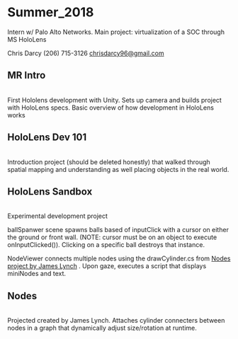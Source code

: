 # Summer_2018
Intern w/ Palo Alto Networks. Main project: virtualization of a SOC through MS HoloLens

Chris Darcy (206) 715-3126 chrisdarcy96@gmail.com

## MR Intro
<br>
First Hololens development with Unity. Sets up camera and builds project with HoloLens specs. Basic overview of
how development in HoloLens works
<br>

## HoloLens Dev 101
<br>
Introduction project (should be deleted honestly) that walked through spatial mapping and understanding as well 
placing objects in the real world.
<br>

## HoloLens Sandbox
<br>
Experimental development project

ballSpanwer scene spawns balls based of inputClick with a cursor on either the ground or front wall. 
(NOTE: cursor must be on an object to execute onInputClicked()). Clicking on a specific ball destroys 
that instance.

NodeViewer connects multiple nodes using the drawCylinder.cs from [Nodes project by James Lynch](https://github.com/chrisdarcy96/Summer_2018/tree/master/Nodes "Nodes")
. Upon gaze, executes a script that displays miniNodes and text.
<br>

## Nodes
<br>
Projected created by James Lynch. Attaches cylinder connecters between nodes in a graph that dynamically adjust 
size/rotation at runtime.
<br>